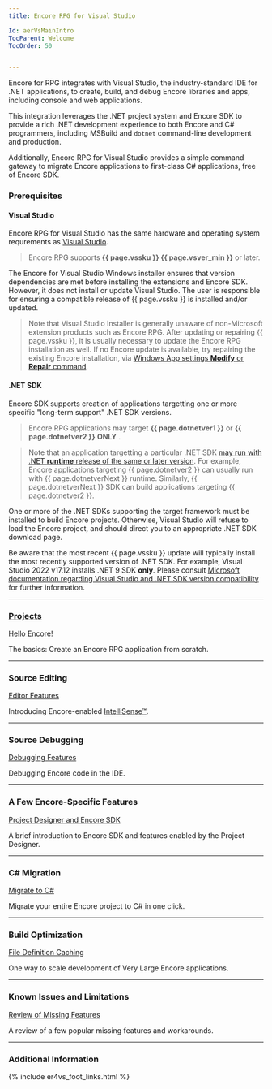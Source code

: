 ```yaml
---
title: Encore RPG for Visual Studio

Id: aerVsMainIntro
TocParent: Welcome
TocOrder: 50


---
```



Encore for RPG integrates with Visual Studio, the industry-standard IDE for .NET applications, to create, build, and debug Encore libraries and apps, including console and web applications.

This integration leverages the .NET project system and Encore SDK to provide a rich .NET development experience to both Encore and C# programmers, including MSBuild and `dotnet` command-line development and production.

Additionally, Encore RPG for Visual Studio provides a simple command gateway to migrate Encore applications to first-class C# applications, free of Encore SDK.

### Prerequisites

#### Visual Studio
Encore RPG for Visual Studio has the same hardware and operating system requrements as [Visual Studio](https://learn.microsoft.com/en-us/visualstudio/releases/2022/system-requirements).

> Encore RPG supports **{{ page.vssku }} {{ page.vsver_min }}** or later.

The Encore for Visual Studio Windows installer ensures that version dependencies are met before installing the extensions and Encore SDK. However, it does not install or update Visual Studio. The user is responsible for ensuring a compatible release of {{ page.vssku }} is installed and/or updated. 

> Note that Visual Studio Installer is generally unaware of non-Microsoft extension products such as Encore RPG. After updating or repairing {{ page.vssku }}, it is usually necessary to update the Encore RPG installation as well. If no Encore update is available, try repairing the existing Encore installation, via [Windows App settings **Modify** or **Repair** command](https://support.microsoft.com/windows/repair-apps-and-programs-in-windows-e90eefe4-d0a2-7c1b-dd59-949a9030f317).

#### .NET SDK
Encore SDK supports creation of applications targetting one or more specific "long-term support" .NET SDK versions.

> Encore RPG applications may target **{{ page.dotnetver1 }}** or **{{ page.dotnetver2 }}** **ONLY** .

> Note that an application targetting a particular .NET SDK [may run with .NET **runtime** release of the same or later version](https://learn.microsoft.com/en-us/dotnet/core/versions/selection).  For example, Encore applications targeting {{ page.dotnetver2 }} can usually run with {{ page.dotnetverNext }} runtime. Similarly, {{ page.dotnetverNext }} SDK can build applications targeting {{ page.dotnetver2 }}.

One or more of the .NET SDKs supporting the target framework must be installed to build Encore projects. Otherwise, Visual Studio will refuse to load the Encore project, and should direct you to an appropriate .NET SDK download page.

Be aware that the most recent {{ page.vssku }} update will typically install the most recently supported version of .NET SDK. For example, Visual Studio 2022 v17.12 installs .NET 9 SDK **only**. Please consult [Microsoft documentation regarding Visual Studio and .NET SDK version compatibility]() for further information.

---
### [Projects](ecrVsProjects)

[Hello Encore!](ecrVsHelloWorld)

The basics: Create an Encore RPG application from scratch.

---
### Source Editing

[Editor Features]()

Introducing Encore-enabled [IntelliSense™](https://learn.microsoft.com/en-us/visualstudio/ide/using-intellisense).

---
### Source Debugging

[Debugging Features]()

Debugging Encore code in the IDE.

---
### A Few Encore-Specific Features

[Project Designer and Encore SDK]()

A brief introduction to Encore SDK and features enabled by the Project Designer.

---
### C# Migration

[Migrate to C#]()

Migrate your entire Encore project to C# in one click.

---
### Build Optimization

[File Definition Caching]()

One way to scale development of Very Large Encore applications.

---
### Known Issues and Limitations

[Review of Missing Features]()

A review of a few popular missing features and workarounds.


---
### Additional Information

{% include er4vs_foot_links.html %}
